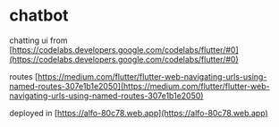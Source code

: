 # chatbot

chatting ui from [https://codelabs.developers.google.com/codelabs/flutter/#0](https://codelabs.developers.google.com/codelabs/flutter/#0)

routes [https://medium.com/flutter/flutter-web-navigating-urls-using-named-routes-307e1b1e2050](https://medium.com/flutter/flutter-web-navigating-urls-using-named-routes-307e1b1e2050)

deployed in [https://alfo-80c78.web.app](https://alfo-80c78.web.app)